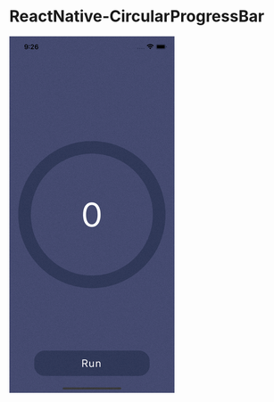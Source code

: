 ﻿# ReactNative-CircularProgressBar
![](https://github.com/hegnn/ReactNative-CircularProgressBar/blob/master/gif/Simulator%20Screen%20Recording%20-%20iPhone%2013%20-%202022-03-15%20at%2021.26.42.gif)
